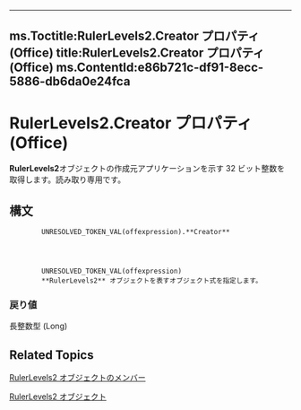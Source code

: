 

---
ms.Toctitle:RulerLevels2.Creator プロパティ (Office)
title:RulerLevels2.Creator プロパティ (Office)
ms.ContentId:e86b721c-df91-8ecc-5886-db6da0e24fca
---
# RulerLevels2.Creator プロパティ (Office)




**RulerLevels2**オブジェクトの作成元アプリケーションを示す 32 ビット整数を取得します。読み取り専用です。

## 構文

            UNRESOLVED_TOKEN_VAL(offexpression).**Creator**




            UNRESOLVED_TOKEN_VAL(offexpression)
            **RulerLevels2** オブジェクトを表すオブジェクト式を指定します。

### 戻り値
長整数型 (Long)





## Related Topics

[RulerLevels2 オブジェクトのメンバー](6ca40020-3cf8-d0bd-88ec-73de61c55daf.md)

[RulerLevels2 オブジェクト](01bd257c-1c26-a7cd-cf2a-8478c861b78a.md)




